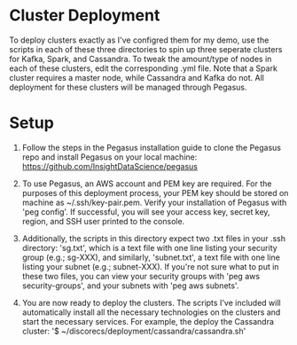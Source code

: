 # Cluster Deployment
To deploy clusters exactly as I've configred them for my demo, use the scripts in each of these three directories to spin up three seperate clusters for Kafka, Spark, and Cassandra. To tweak the amount/type of nodes in each of these clusters, edit the corresponding .yml file. Note that a Spark cluster requires a master node, while Cassandra and Kafka do not. All deployment for these clusters will be managed through Pegasus.

# Setup
1. Follow the steps in the Pegasus installation guide to clone the Pegasus repo and install Pegasus on your local machine: https://github.com/InsightDataScience/pegasus

2. To use Pegasus, an AWS account and PEM key are required. For the purposes of this deployment process, your PEM key should be stored on machine as ~/.ssh/key-pair.pem. Verify your installation of Pegasus with 'peg config'. If successful, you will see your access key, secret key, region, and SSH user printed to the console.

3. Additionally, the scripts in this directory expect two .txt files in your .ssh directory: 'sg.txt', which is a text file with one line listing your security group (e.g.; sg-XXX), and similarly, 'subnet.txt', a text file with one line listing your subnet (e.g.; subnet-XXX). If you're not sure what to put in these two files, you can view your security groups with 'peg aws security-groups', and your subnets with 'peg aws subnets'. 

3. You are now ready to deploy the clusters. The scripts I've included will automatically install all the necessary technologies on the clusters and start the necessary services. For example, the deploy the Cassandra cluster:
'$ ~/discorecs/deployment/cassandra/cassandra.sh'

